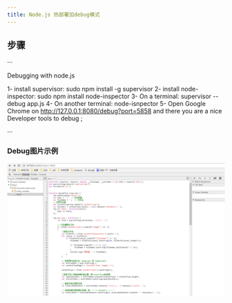 ```yaml
---
title: Node.js 热部署加debug模式
---
```


## 步骤

···

Debugging with node.js

1- install supervisor: sudo npm install -g supervisor
2- install node-inspector: sudo npm install node-inspector
3- On a terminal: supervisor --debug app.js
4- On another terminal: node-isnpector
5- Open Google Chrome on http://127.0.0.1:8080/debug?port=5858 and there you are a nice Developer tools to debug ;

···

### Debug图片示例

![Node.js Debug](/img/node-debug.png)
